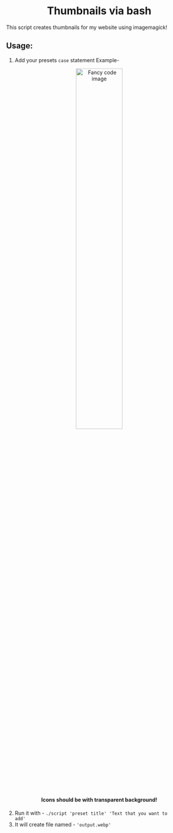 # <center>Thumbnails via bash</center>

This script creates thumbnails for my website using imagemagick!

## Usage:

1. Add your presets <code>case</code> statement
Example-

<p align="center">
  <img alt="Fancy code image" src="https://thisisthecarm1ne.github.io/thumbnails-via-bash-ray-so-export.png"
  width=50% height=auto style="border-radius: 25px" />
</p>

#### <center>Icons should be with transparent background! </center>

2. Run it with - <code>./script 'preset title' 'Text that you want to add'</code>
3. It will create file named - <code>'output.webp'</code>
